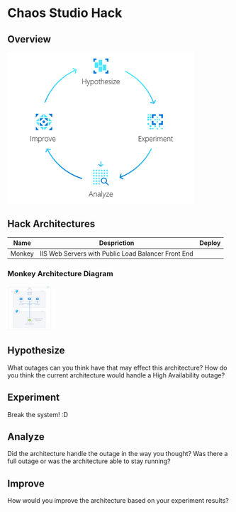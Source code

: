 # Chaos Studio Hack

## Overview

![](framework.png)

## Hack Architectures

| Name     | Despriction                                          | Deploy         |
| -------- | -----------------------------------------------------| -------------- |
| Monkey   | IIS Web Servers with Public Load Balancer Front End  |                |

### Monkey Architecture Diagram
 <img src="monkeyDiagram.png" width="100">
 
## Hypothesize
What outages can you think have that may effect this architecture? 
How do you think the current architecture would handle a High Availability outage?
## Experiment  
Break the system! :D 
## Analyze
Did the architecture handle the outage in the way you thought? 
Was there a full outage or was the architecture able to stay running? 
## Improve 
How would you improve the architecture based on your experiment results? 
